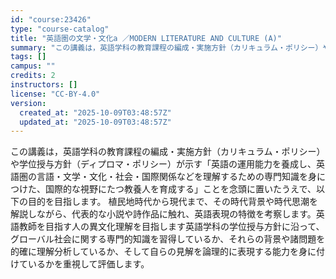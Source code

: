 ```yaml
---
id: "course:23426"
type: "course-catalog"
title: "英語圏の文学・文化a ／MODERN LITERATURE AND CULTURE (A)"
summary: "この講義は，英語学科の教育課程の編成・実施方針（カリキュラム・ポリシー）や学位授与方針（ディプロマ・ポリシー）が示す「英語の運用能力を養成し、英語圏の言語・文学・文化・社会・国際関係などを理解するための専門知識を身につけた、国際的な視野にた…"
tags: []
campus: ""
credits: 2
instructors: []
license: "CC-BY-4.0"
version:
  created_at: "2025-10-09T03:48:57Z"
  updated_at: "2025-10-09T03:48:57Z"
---
```

この講義は，英語学科の教育課程の編成・実施方針（カリキュラム・ポリシー）や学位授与方針（ディプロマ・ポリシー）が示す「英語の運用能力を養成し、英語圏の言語・文学・文化・社会・国際関係などを理解するための専門知識を身につけた、国際的な視野にたつ教養人を育成する」ことを念頭に置いたうえで、以下の目的を目指します。 植民地時代から現代まで、その時代背景や時代思潮を解説しながら、代表的な小説や詩作品に触れ、英語表現の特徴を考察します。英語教師を目指す人の異文化理解を目指します英語学科の学位授与方針に沿って、グローバル社会に関する専門的知識を習得しているか、それらの背景や諸問題を的確に理解分析しているか、そして自らの見解を論理的に表現する能力を身に付けているかを重視して評価します。
